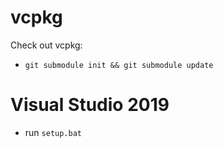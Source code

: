 # vcpkg

Check out vcpkg:

* `git submodule init && git submodule update`

# Visual Studio 2019

* run `setup.bat`
